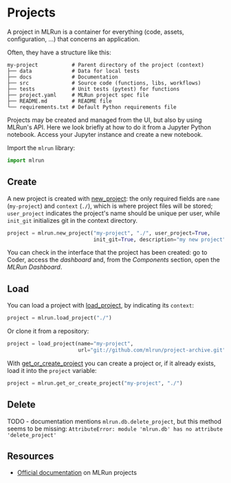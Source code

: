 # Projects

A project in MLRun is a container for everything (code, assets, configuration, ...) that concerns an application.

Often, they have a structure like this:
```
my-project           # Parent directory of the project (context)
├── data             # Data for local tests
├── docs             # Documentation
├── src              # Source code (functions, libs, workflows)
├── tests            # Unit tests (pytest) for functions
├── project.yaml     # MLRun project spec file
├── README.md        # README file
└── requirements.txt # Default Python requirements file
```

Projects may be created and managed from the UI, but also by using MLRun's API. Here we look briefly at how to do it from a Jupyter Python notebook. Access your Jupyter instance and create a new notebook.

Import the `mlrun` library:
``` python
import mlrun
```

## Create

A new project is created with [new_project](https://docs.mlrun.org/en/latest/api/mlrun.projects.html#mlrun.projects.new_project): the only required fields are `name` (`my-project`) and `context` (`./`), which is where project files will be stored; `user_project` indicates the project's name should be unique per user, while `init_git` initializes git in the context directory.
``` python
project = mlrun.new_project("my-project", "./", user_project=True, 
                            init_git=True, description="my new project")
```

You can check in the interface that the project has been created: go to Coder, access the *dashboard* and, from the *Components* section, open the *MLRun Dashboard*.

## Load

You can load a project with [load_project](https://docs.mlrun.org/en/latest/api/mlrun.projects.html#mlrun.projects.load_project), by indicating its `context`:
``` python
project = mlrun.load_project("./")
```

Or clone it from a repository:
``` python
project = load_project(name="my-project",
                       url="git://github.com/mlrun/project-archive.git")
```

With [get_or_create_project](https://docs.mlrun.org/en/latest/api/mlrun.projects.html#mlrun.projects.get_or_create_project) you can create a project or, if it already exists, load it into the `project` variable:
``` python
project = mlrun.get_or_create_project("my-project", "./")
```

## Delete

TODO - documentation mentions `mlrun.db.delete_project`, but this method seems to be missing: `AttributeError: module 'mlrun.db' has no attribute 'delete_project'`

## Resources

- [Official documentation](https://docs.mlrun.org/en/latest/projects/project.html) on MLRun projects